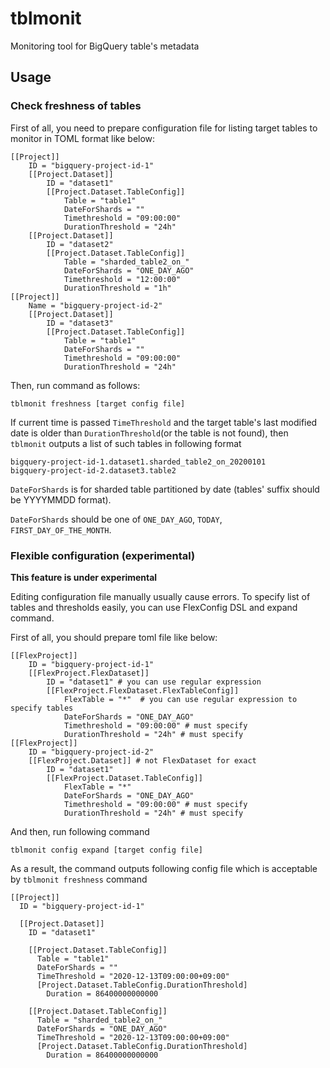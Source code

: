 # tblmonit

Monitoring tool for BigQuery table's metadata

## Usage

### Check freshness of tables

First of all, you need to prepare configuration file for listing target tables to monitor in TOML format like below:

```
[[Project]]
    ID = "bigquery-project-id-1"
    [[Project.Dataset]]
        ID = "dataset1"
        [[Project.Dataset.TableConfig]]
            Table = "table1"
            DateForShards = ""
            Timethreshold = "09:00:00"
            DurationThreshold = "24h"
    [[Project.Dataset]]
        ID = "dataset2"
        [[Project.Dataset.TableConfig]]
            Table = "sharded_table2_on_"
            DateForShards = "ONE_DAY_AGO"
            Timethreshold = "12:00:00"
            DurationThreshold = "1h"
[[Project]]
    Name = "bigquery-project-id-2"
    [[Project.Dataset]]
        ID = "dataset3"
        [[Project.Dataset.TableConfig]]        
            Table = "table1"
            DateForShards = ""
            Timethreshold = "09:00:00"
            DurationThreshold = "24h"
```

Then, run command as follows:
```
tblmonit freshness [target config file]
```

If current time is passed `TimeThreshold` and the target table's last modified date is older than `DurationThreshold`(or the table is not found), then `tblmonit` outputs a list of such tables in following format

```
bigquery-project-id-1.dataset1.sharded_table2_on_20200101
bigquery-project-id-2.dataset3.table2
```

`DateForShards` is for sharded table partitioned by date (tables' suffix should be YYYYMMDD format).

`DateForShards` should be one of `ONE_DAY_AGO`, `TODAY`, `FIRST_DAY_OF_THE_MONTH`.

### Flexible configuration (experimental)

**This feature is under experimental**

Editing configuration file manually usually cause errors.
To specify list of tables and thresholds easily, you can use FlexConfig DSL and expand command.

First of all, you should prepare toml file like below:

```
[[FlexProject]]
    ID = "bigquery-project-id-1"
    [[FlexProject.FlexDataset]]
        ID = "dataset1" # you can use regular expression
        [[FlexProject.FlexDataset.FlexTableConfig]]
            FlexTable = "*"  # you can use regular expression to specify tables
            DateForShards = "ONE_DAY_AGO"
            Timethreshold = "09:00:00" # must specify 
            DurationThreshold = "24h" # must specify 
[[FlexProject]]
    ID = "bigquery-project-id-2"
    [[FlexProject.Dataset]] # not FlexDataset for exact
        ID = "dataset1" 
        [[FlexProject.Dataset.TableConfig]]
            FlexTable = "*"  
            DateForShards = "ONE_DAY_AGO"
            Timethreshold = "09:00:00" # must specify 
            DurationThreshold = "24h" # must specify 
```

And then, run following command

```
tblmonit config expand [target config file]
```

As a result, the command outputs following config file which is acceptable by `tblmonit freshness` command

```
[[Project]]
  ID = "bigquery-project-id-1"

  [[Project.Dataset]]
    ID = "dataset1"

    [[Project.Dataset.TableConfig]]
      Table = "table1"
      DateForShards = ""
      TimeThreshold = "2020-12-13T09:00:00+09:00"
      [Project.Dataset.TableConfig.DurationThreshold]
        Duration = 86400000000000

    [[Project.Dataset.TableConfig]]
      Table = "sharded_table2_on_"
      DateForShards = "ONE_DAY_AGO"
      TimeThreshold = "2020-12-13T09:00:00+09:00"
      [Project.Dataset.TableConfig.DurationThreshold]
        Duration = 86400000000000
```
